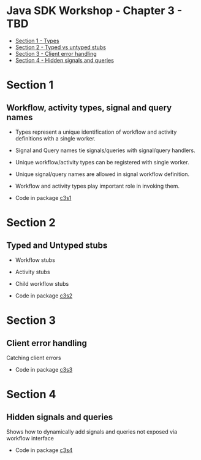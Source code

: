 # Java SDK Workshop - Chapter 3 - TBD

* [Section 1 - Types](#Section-1)
* [Section 2 - Typed vs untyped stubs](#Section-2)
* [Section 3 - Client error handling](#Section-3)
* [Section 4 - Hidden signals and queries](#Section-4)


# Section 1

## Workflow, activity types, signal and query names

* Types represent a unique identification of workflow and activity definitions with a single worker. 
* Signal and Query names tie signals/queries with signal/query handlers.
* Unique workflow/activity types can be registered with single worker.
* Unique signal/query names are allowed in signal workflow definition.
* Workflow and activity types play important role in invoking them. 

* Code in package [c3s1](c3s1)

# Section 2

## Typed and Untyped stubs

* Workflow stubs
* Activity stubs
* Child workflow stubs
  
* Code in package [c3s2](c3s2)

# Section 3

## Client error handling 

Catching client errors 

* Code in package [c3s3](c3s3)

# Section 4

## Hidden signals and queries

Shows how to dynamically add signals and queries not exposed via workflow interface

* Code in package [c3s4](c3s4)